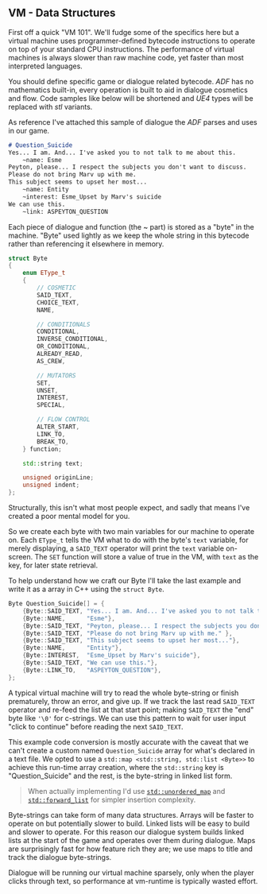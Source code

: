 VM - Data Structures
--------------------

First off a quick "VM 101". We'll fudge some of the specifics here but a virtual
machine uses programmer-defined bytecode instructions to operate on top of your
standard CPU instructions. The performance of virtual machines is always
slower than raw machine code, yet faster than most interpreted languages.

You should define specific game or dialogue related bytecode. *ADF* has no
mathematics built-in, every operation is built to aid in dialogue cosmetics and
flow. Code samples like below will be shortened and *UE4* types will be replaced
with *stl* variants.

As reference I've attached this sample of dialogue the *ADF* parses and uses in
our game.

```markdown
# Question_Suicide
Yes... I am. And... I've asked you to not talk to me about this.
	~name: Esme
Peyton, please... I respect the subjects you don't want to discuss.
Please do not bring Marv up with me.
This subject seems to upset her most...
	~name: Entity
	~interest: Esme_Upset by Marv's suicide
We can use this.
	~link: ASPEYTON_QUESTION
```

Each piece of dialogue and function (the ~ part) is stored as a "byte" in the
machine. "Byte" used lightly as we keep the whole string in this bytecode
rather than referencing it elsewhere in memory.

```cpp
struct Byte
{
	enum EType_t
	{
		// COSMETIC
		SAID_TEXT,
		CHOICE_TEXT,
		NAME,

		// CONDITIONALS
		CONDITIONAL,
		INVERSE_CONDITIONAL,
		OR_CONDITIONAL,
		ALREADY_READ,
		AS_CREW,

		// MUTATORS
		SET,
		UNSET,
		INTEREST,
		SPECIAL,

		// FLOW CONTROL
		ALTER_START,
		LINK_TO,
		BREAK_TO,
	} function;

	std::string text;

	unsigned originLine;
	unsigned indent;
};
```

Structurally, this isn't what most people expect, and sadly that means I've
created a poor mental model for you.

So we create each byte with two main variables for our machine to operate on.
Each `EType_t` tells the VM what to do with the byte's `text` variable, for
merely displaying, a `SAID_TEXT` operator will print the `text` variable on-screen.
The `SET` function will store a value of true in the VM, with `text` as the key,
for later state retrieval.

To help understand how we craft our Byte I'll take the last example and write
it as a array in C++ using the `struct Byte`.

```cpp
Byte Question_Suicide[] = {
	{Byte::SAID_TEXT, "Yes... I am. And... I've asked you to not talk to me about this."},
	{Byte::NAME,      "Esme"},
	{Byte::SAID_TEXT, "Peyton, please... I respect the subjects you don't want to discuss."},
	{Byte::SAID_TEXT, "Please do not bring Marv up with me." },
	{Byte::SAID_TEXT, "This subject seems to upset her most..."},
	{Byte::NAME,      "Entity"},
	{Byte::INTEREST,  "Esme_Upset by Marv's suicide"},
	{Byte::SAID_TEXT, "We can use this."},
	{Byte::LINK_TO,   "ASPEYTON_QUESTION"},
};
```

A typical virtual machine will try to read the whole byte-string or finish
prematurely, throw an error, and give up. If we track the last read `SAID_TEXT`
operator and re-feed the list at that start point; making `SAID_TEXT` the "end"
byte like `'\0'` for c-strings. We can use this pattern to wait for user input
"click to continue" before reading the next `SAID_TEXT`.

This example code conversion is mostly accurate with the caveat that we can't
create a custom named `Question_Suicide` array for what's declared in a text
file. We opted to use a `std::map <std::string, std::list <Byte>>` to achieve
this run-time array creation, where the `std::string` key is "Question_Suicide"
and the rest, is the byte-string in linked list form.

> When actually implementing I'd use
> [`std::unordered_map`](https://en.cppreference.com/w/cpp/container/unordered_map)
> and [`std::forward_list`](https://en.cppreference.com/w/cpp/container/forward_list)
> for simpler insertion complexity.

Byte-strings can take form of many data structures. Arrays will be faster to
operate on but potentially slower to build. Linked lists will be easy to build
and slower to operate. For this reason our dialogue system builds linked lists
at the start of the game and operates over them during dialogue. Maps are
surprisingly fast for how feature rich they are; we use maps to title and track
the dialogue byte-strings.

Dialogue will be running our virtual machine sparsely, only when the player
clicks through text, so performance at vm-runtime is typically wasted effort.

<!-- vim: set cc=80: -->
<!-- vim: set spell: -->
